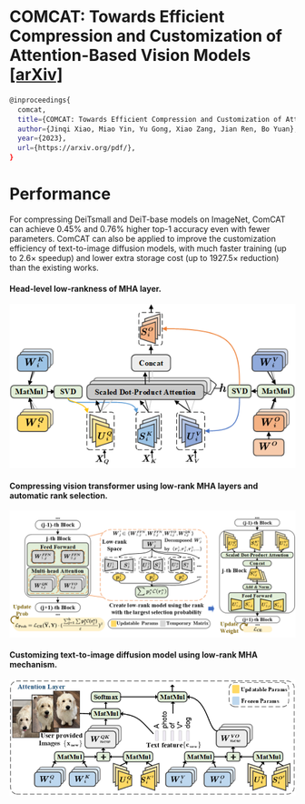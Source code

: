 # COMCAT: Towards Efficient Compression and Customization of Attention-Based Vision Models [[arXiv]](https://) 
```bash
@inproceedings{
  comcat,
  title={COMCAT: Towards Efficient Compression and Customization of Attention-Based Vision Models },
  author={Jinqi Xiao, Miao Yin, Yu Gong, Xiao Zang, Jian Ren, Bo Yuan},
  year={2023},
  url={https://arxiv.org/pdf/},
}
```

# Performance
For compressing DeiTsmall and DeiT-base models on ImageNet, ComCAT can achieve 0.45% and 0.76% higher top-1 accuracy even with fewer parameters. ComCAT can also be applied to improve the customization efficiency of text-to-image diffusion models, with much faster training (up to 2.6× speedup) and lower extra storage cost (up to 1927.5× reduction) than the existing works.

#### Head-level low-rankness of MHA layer.
<p align="center">
    <img src="figures/comcat.png"/>
</p>

#### Compressing vision transformer using low-rank MHA layers and automatic rank selection.
<p align="center">
    <img src="figures/automatic_rank.png"/>
</p>

#### Customizing text-to-image diffusion model using low-rank MHA mechanism.
<p align="center">
    <img src="figures/personalized_diffusion_model.png"/>
</p>
